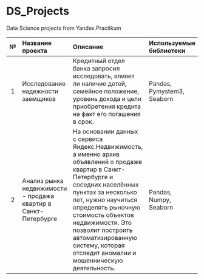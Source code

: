 # DS_Projects
Data Science projects from Yandex.Practikum

|   №   | Название проекта                   | Описание                                          | Используемые библиотеки      |
| :---: | :----------                               | :---                                              | :---                         |
|   1   | Исследование надежности заемщиков  | Кредитный отдел банка запросил исследовать, влияет ли  наличие детей, семейное положение, уровень дохода и  цели приобретения кредита на факт его погашения в срок.        | Pandas, Pymystem3, Seaborn   |
|   2   | Анализ рынка недвижимости  -  продажа квартир в Санкт-Петербурге     | На основании данных с сервиса Яндекс.Недвижимость, а именно архив объявлений о продаже квартир в Санкт-Петербурге и соседних населённых пунктах за несколько лет, нужно научиться определять рыночную стоимость объектов недвижимости. Это позволит построить автоматизированную систему, которая отследит аномалии и мошенническую деятельность.| Pandas, Numpy, Seaborn       |


